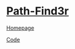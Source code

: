# [Path-Find3r](https://www.ev3dev.org/projects/2016/06/08/PATHFIND3R)

[Homepage](http://www.okanulas.com/pathfind3r)

[Code](https://github.com/okanulas/Pathfind3r)
